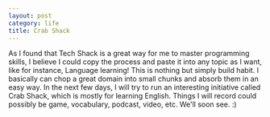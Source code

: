 ```yaml
---
layout: post
category: life
title: Crab Shack
---
```


As I found that Tech Shack is a great way for me to master programming skills, I believe I could copy the process and paste it into any topic as I want, like for instance, Language learning!
This is nothing but simply build habit. I basically can chop a great domain into small chunks and absorb them in an easy way.
In the next few days, I will try to run an interesting initiative called Crab Shack, which is mostly for learning English.
Things I will record could possibly be game, vocabulary, podcast, video, etc.
We'll soon see. :)
